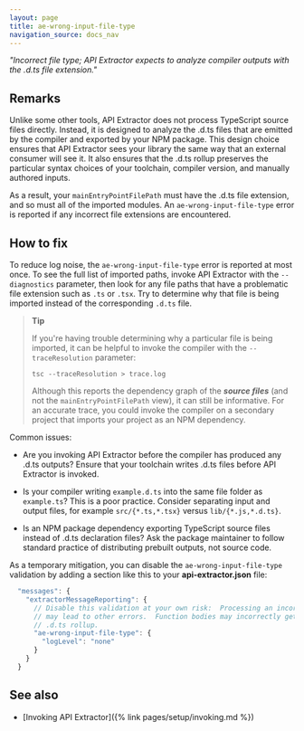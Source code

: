 ```yaml
---
layout: page
title: ae-wrong-input-file-type
navigation_source: docs_nav
---
```


*"Incorrect file type; API Extractor expects to analyze compiler outputs with the .d.ts file extension."*

## Remarks

Unlike some other tools, API Extractor does not process TypeScript source files directly.  Instead, it is
designed to analyze the .d.ts files that are emitted by the compiler and exported by your NPM package.
This design choice ensures that API Extractor sees your library the same way that an external consumer
will see it.  It also ensures that the .d.ts rollup preserves the particular syntax choices of
your toolchain, compiler version, and manually authored inputs.

As a result, your `mainEntryPointFilePath` must have the .d.ts file extension, and so must all of
the imported modules.  An `ae-wrong-input-file-type` error is reported if any incorrect file extensions
are encountered.


## How to fix

To reduce log noise, the `ae-wrong-input-file-type` error is reported at most once.  To see the full list
of imported paths, invoke API Extractor with the `--diagnostics` parameter, then look for any file paths
that have a problematic file extension such as `.ts` or `.tsx`.  Try to determine why that file is being
imported instead of the corresponding `.d.ts` file.

> **Tip**
>
> If you're having trouble determining why a particular file is being imported, it can be helpful
> to invoke the compiler with the `--traceResolution` parameter:
>
> ```shell
> tsc --traceResolution > trace.log
> ```
>
> Although this reports the dependency graph of the ***source files*** (and not the `mainEntryPointFilePath`
> view), it can still be informative.  For an accurate trace, you could invoke the compiler on
> a secondary project that imports your project as an NPM dependency.

Common issues:

- Are you invoking API Extractor before the compiler has produced any .d.ts outputs?
  Ensure that your toolchain writes .d.ts files before API Extractor is invoked.

- Is your compiler writing `example.d.ts` into the same file folder as `example.ts`? This is a poor practice.
  Consider separating input and output files, for example `src/{*.ts,*.tsx}` versus `lib/{*.js,*.d.ts}`.

- Is an NPM package dependency exporting TypeScript source files instead of .d.ts declaration files?
  Ask the package maintainer to follow standard practice of distributing prebuilt outputs,
  not source code.

As a temporary mitigation, you can disable the `ae-wrong-input-file-type` validation by adding a section
like this to your **api-extractor.json** file:

```js
  "messages": {
    "extractorMessageReporting": {
      // Disable this validation at your own risk:  Processing an incorrect file type
      // may lead to other errors.  Function bodies may incorrectly get emitted in the
      // .d.ts rollup.
      "ae-wrong-input-file-type": {
        "logLevel": "none"
      }
    }
  }
```

## See also

- [Invoking API Extractor]({% link pages/setup/invoking.md %})
